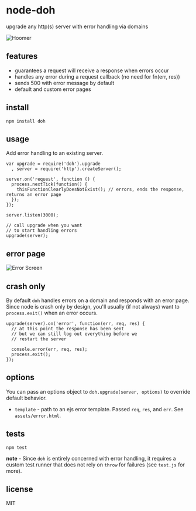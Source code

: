 # node-doh

upgrade any http(s) server with error handling via domains

![Hoomer](http://www.wallpaperpimper.com/wallpaper/Shows/The_Simpsons/Doh-1-PV1LXGX876-1024x768.jpg)

## features

 - guarantees a request will receive a response when errors occur
 - handles any error during a request callback (no need for fn(err, res))
 - sends 500 with error message by default
 - default and custom error pages

## install

    npm install doh

## usage

Add error handling to an existing server.

    var upgrade = require('doh').upgrade
      , server = require('http').createServer();
  
    server.on('request', function () {
      process.nextTick(function() {
        thisFunctionClearlyDoesNotExist(); // errors, ends the response, returns an error page
      });
    });
  
    server.listen(3000);
  
    // call upgrade when you want
    // to start handling errors
    upgrade(server);

## error page

![Error Screen](http://images.deploydapp.com/img/doh.png)

## crash only

By default `doh` handles errors on a domain and responds with an error page. Since node is crash only by design, you'll usually (if not always) want to `process.exit()` when an error occurs.

    upgrade(server).on('error', function(err, req, res) {
      // at this point the response has been sent
      // but we can still log out everything before we
      // restart the server
      
      console.error(err, req, res);
      process.exit();
    });

## options

You can pass an options object to `doh.upgrade(server, options)` to override default behavior.

 - `template` - path to an ejs error template. Passed `req`, `res`, and `err`. See `assets/error.html`.
 
## tests

    npm test

**note** - Since `doh` is entirely concerned with error handling, it requires a custom test runner that does not rely on `throw` for failures (see `test.js` for more).

## license

MIT
 
 